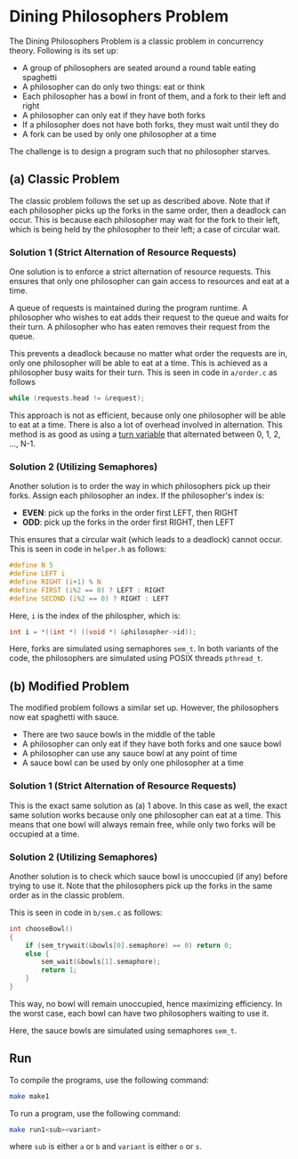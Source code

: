 # Dining Philosophers Problem

The Dining Philosophers Problem is a classic problem in concurrency theory. Following is its set up:

- A group of philosophers are seated around a round table eating spaghetti
- A philosopher can do only two things: eat or think
- Each philosopher has a bowl in front of them, and a fork to their left and right
- A philosopher can only eat if they have both forks
- If a philosopher does not have both forks, they must wait until they do
- A fork can be used by only one philosopher at a time

The challenge is to design a program such that no philosopher starves.

## (a) Classic Problem

The classic problem follows the set up as described above. Note that if each philosopher picks up the forks in the same order, then a deadlock can occur. This is because each philosopher may wait for the fork to their left, which is being held by the philosopher to their left; a case of circular wait.

### Solution 1 (Strict Alternation of Resource Requests)

One solution is to enforce a strict alternation of resource requests. This ensures that only one philosopher can gain access to resources and eat at a time.

A queue of requests is maintained during the program runtime. A philosopher who wishes to eat adds their request to the queue and waits for their turn. A philosopher who has eaten removes their request from the queue.

This prevents a deadlock because no matter what order the requests are in, only one philosopher will be able to eat at a time. This is achieved as a philosopher busy waits for their turn. This is seen in code in `a/order.c` as follows

```c
while (requests.head != &request);
```

This approach is not as efficient, because only one philosopher will be able to eat at a time. There is also a lot of overhead involved in alternation. This method is as good as using a [turn variable](https://www.gatevidyalay.com/tag/turn-variable-in-os/) that alternated between 0, 1, 2, ..., N-1.

### Solution 2 (Utilizing Semaphores)

Another solution is to order the way in which philosophers pick up their forks. Assign each philosopher an index. If the philosopher's index is:

- **EVEN**: pick up the forks in the order first LEFT, then RIGHT
- **ODD**: pick up the forks in the order first RIGHT, then LEFT

This ensures that a circular wait (which leads to a deadlock) cannot occur. This is seen in code in `helper.h` as follows:

```c
#define N 5
#define LEFT i
#define RIGHT (i+1) % N
#define FIRST (i%2 == 0) ? LEFT : RIGHT
#define SECOND (i%2 == 0) ? RIGHT : LEFT
```

Here, `i` is the index of the philospher, which is:

```c
int i = *((int *) ((void *) &philosopher->id));
```

Here, forks are simulated using semaphores `sem_t`. In both variants of the code, the philosophers are simulated using POSIX threads `pthread_t`.

## (b) Modified Problem

The modified problem follows a similar set up. However, the philosophers now eat spaghetti with sauce.

- There are two sauce bowls in the middle of the table
- A philosopher can only eat if they have both forks and one sauce bowl
- A philosopher can use any sauce bowl at any point of time
- A sauce bowl can be used by only one philosopher at a time

### Solution 1 (Strict Alternation of Resource Requests)

This is the exact same solution as (a) 1 above. In this case as well, the exact same solution works because only one philosopher can eat at a time. This means that one bowl will always remain free, while only two forks will be occupied at a time.

### Solution 2 (Utilizing Semaphores)

Another solution is to check which sauce bowl is unoccupied (if any) before trying to use it. Note that the philosophers pick up the forks in the same order as in the classic problem.

This is seen in code in `b/sem.c` as follows:

```c
int chooseBowl()
{
    if (sem_trywait(&bowls[0].semaphore) == 0) return 0;
    else {
        sem_wait(&bowls[1].semaphore);
        return 1;
    }
}
```

This way, no bowl will remain unoccupied, hence maximizing efficiency. In the worst case, each bowl can have two philosophers waiting to use it.

Here, the sauce bowls are simulated using semaphores `sem_t`.

## Run

To compile the programs, use the following command:

```bash
make make1
```

To run a program, use the following command:

```bash
make run1<sub><variant>
```

where `sub` is either `a` or `b` and `variant` is either `o` or `s`.